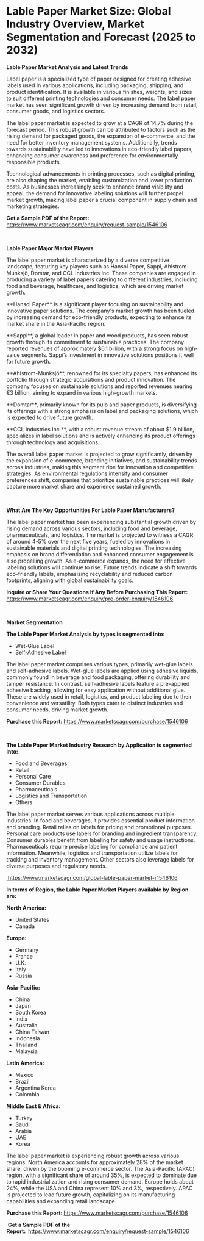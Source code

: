 <p><h1>Lable Paper Market Size: Global Industry Overview, Market Segmentation and Forecast (2025 to 2032)</h1></p><p><strong>Lable Paper Market Analysis and Latest Trends</strong></p>
<p><p>Label paper is a specialized type of paper designed for creating adhesive labels used in various applications, including packaging, shipping, and product identification. It is available in various finishes, weights, and sizes to suit different printing technologies and consumer needs. The label paper market has seen significant growth driven by increasing demand from retail, consumer goods, and logistics sectors.</p><p>The label paper market is expected to grow at a CAGR of 14.7% during the forecast period. This robust growth can be attributed to factors such as the rising demand for packaged goods, the expansion of e-commerce, and the need for better inventory management systems. Additionally, trends towards sustainability have led to innovations in eco-friendly label papers, enhancing consumer awareness and preference for environmentally responsible products.</p><p>Technological advancements in printing processes, such as digital printing, are also shaping the market, enabling customization and lower production costs. As businesses increasingly seek to enhance brand visibility and appeal, the demand for innovative labeling solutions will further propel market growth, making label paper a crucial component in supply chain and marketing strategies.</p></p>
<p><strong>Get a Sample PDF of the Report:&nbsp;</strong> <a href="https://www.marketscagr.com/enquiry/request-sample/1546106?utm_campaign=1126&utm_medium=2&utm_source=Github&utm_content=ia&utm_term=19042025&utm_id=lable-paper">https://www.marketscagr.com/enquiry/request-sample/1546106</a></p>
<p>&nbsp;</p>
<p><strong>Lable Paper Major Market Players</strong></p>
<p><p>The label paper market is characterized by a diverse competitive landscape, featuring key players such as Hansol Paper, Sappi, Ahlstrom-Munksjö, Domtar, and CCL Industries Inc. These companies are engaged in producing a variety of label papers catering to different industries, including food and beverage, healthcare, and logistics, which are driving market growth.</p><p>**Hansol Paper** is a significant player focusing on sustainability and innovative paper solutions. The company's market growth has been fueled by increasing demand for eco-friendly products, expecting to enhance its market share in the Asia-Pacific region.</p><p>**Sappi**, a global leader in paper and wood products, has seen robust growth through its commitment to sustainable practices. The company reported revenues of approximately $6.1 billion, with a strong focus on high-value segments. Sappi’s investment in innovative solutions positions it well for future growth.</p><p>**Ahlstrom-Munksjö**, renowned for its specialty papers, has enhanced its portfolio through strategic acquisitions and product innovation. The company focuses on sustainable solutions and reported revenues nearing €3 billion, aiming to expand in various high-growth markets.</p><p>**Domtar**, primarily known for its pulp and paper products, is diversifying its offerings with a strong emphasis on label and packaging solutions, which is expected to drive future growth.</p><p>**CCL Industries Inc.**, with a robust revenue stream of about $1.9 billion, specializes in label solutions and is actively enhancing its product offerings through technology and acquisitions. </p><p>The overall label paper market is projected to grow significantly, driven by the expansion of e-commerce, branding initiatives, and sustainability trends across industries, making this segment ripe for innovation and competitive strategies. As environmental regulations intensify and consumer preferences shift, companies that prioritize sustainable practices will likely capture more market share and experience sustained growth.</p></p>
<p>&nbsp;</p>
<p><strong>What Are The Key Opportunities For Lable Paper Manufacturers?</strong></p>
<p><p>The label paper market has been experiencing substantial growth driven by rising demand across various sectors, including food and beverage, pharmaceuticals, and logistics. The market is projected to witness a CAGR of around 4-5% over the next five years, fueled by innovations in sustainable materials and digital printing technologies. The increasing emphasis on brand differentiation and enhanced consumer engagement is also propelling growth. As e-commerce expands, the need for effective labeling solutions will continue to rise. Future trends indicate a shift towards eco-friendly labels, emphasizing recyclability and reduced carbon footprints, aligning with global sustainability goals.</p></p>
<p><strong>Inquire or Share Your Questions If Any Before Purchasing This Report:</strong> <a href="https://www.marketscagr.com/enquiry/pre-order-enquiry/1546106?utm_campaign=1126&utm_medium=2&utm_source=Github&utm_content=ia&utm_term=19042025&utm_id=lable-paper">https://www.marketscagr.com/enquiry/pre-order-enquiry/1546106</a></p>
<p>&nbsp;</p>
<p><strong>Market Segmentation</strong></p>
<p><strong>The Lable Paper Market Analysis by types is segmented into:</strong></p>
<p><ul><li>Wet-Glue Label</li><li>Self-Adhesive Label</li></ul></p>
<p><p>The label paper market comprises various types, primarily wet-glue labels and self-adhesive labels. Wet-glue labels are applied using adhesive liquids, commonly found in beverage and food packaging, offering durability and tamper resistance. In contrast, self-adhesive labels feature a pre-applied adhesive backing, allowing for easy application without additional glue. These are widely used in retail, logistics, and product labeling due to their convenience and versatility. Both types cater to distinct industries and consumer needs, driving market growth.</p></p>
<p><strong>Purchase this Report:&nbsp;</strong><a href="https://www.marketscagr.com/purchase/1546106?utm_campaign=1126&utm_medium=2&utm_source=Github&utm_content=ia&utm_term=19042025&utm_id=lable-paper">https://www.marketscagr.com/purchase/1546106</a></p>
<p>&nbsp;</p>
<p><strong>The Lable Paper Market Industry Research by Application is segmented into:</strong></p>
<p><ul><li>Food and Beverages</li><li>Retail</li><li>Personal Care</li><li>Consumer Durables</li><li>Pharmaceuticals</li><li>Logistics and Transportation</li><li>Others</li></ul></p>
<p><p>The label paper market serves various applications across multiple industries. In food and beverages, it provides essential product information and branding. Retail relies on labels for pricing and promotional purposes. Personal care products use labels for branding and ingredient transparency. Consumer durables benefit from labeling for safety and usage instructions. Pharmaceuticals require precise labeling for compliance and patient information. Meanwhile, logistics and transportation utilize labels for tracking and inventory management. Other sectors also leverage labels for diverse purposes and regulatory needs.</p></p>
<p><a href="https://www.marketscagr.com/global-lable-paper-market-r1546106?utm_campaign=1126&utm_medium=2&utm_source=Github&utm_content=ia&utm_term=19042025&utm_id=lable-paper">&nbsp;https://www.marketscagr.com/global-lable-paper-market-r1546106</a></p>
<p><strong>In terms of Region, the Lable Paper Market Players available by Region are:</strong></p>
<p>
    <p> <strong> North America: </strong>
        <ul>
            <li>United States</li>
            <li>Canada</li>
        </ul>
        </p> 
    <p> <strong> Europe: </strong>
        <ul>
            <li>Germany</li>
            <li>France</li>
            <li>U.K.</li>
            <li>Italy</li>
            <li>Russia</li>
        </ul>
        </p> 
    <p> <strong> Asia-Pacific: </strong>
        <ul>
            <li>China</li>
            <li>Japan</li>
            <li>South Korea</li>
            <li>India</li>
            <li>Australia</li>
            <li>China Taiwan</li>
            <li>Indonesia</li>
            <li>Thailand</li>
            <li>Malaysia</li>
        </ul>
        </p> 
    <p> <strong> Latin America: </strong>
        <ul>
            <li>Mexico</li>
            <li>Brazil</li>
            <li>Argentina Korea</li>
            <li>Colombia</li>
        </ul>
        </p> 
    <p> <strong> Middle East & Africa: </strong>
        <ul>
            <li>Turkey</li>
            <li>Saudi</li>
            <li>Arabia</li>
            <li>UAE</li>
            <li>Korea</li>
        </ul>
    </p>
    </p>
<p><p>The label paper market is experiencing robust growth across various regions. North America accounts for approximately 28% of the market share, driven by the booming e-commerce sector. The Asia-Pacific (APAC) region, with a significant share of around 35%, is expected to dominate due to rapid industrialization and rising consumer demand. Europe holds about 24%, while the USA and China represent 10% and 3%, respectively. APAC is projected to lead future growth, capitalizing on its manufacturing capabilities and expanding retail landscape.</p></p>
<p><strong>Purchase this Report: </strong><a href="https://www.marketscagr.com/purchase/1546106?utm_campaign=1126&utm_medium=2&utm_source=Github&utm_content=ia&utm_term=19042025&utm_id=lable-paper">https://www.marketscagr.com/purchase/1546106</a></p>
<p>&nbsp;<strong>Get a Sample PDF of the Report:&nbsp;&nbsp;</strong><a href="https://www.marketscagr.com/enquiry/request-sample/1546106?utm_campaign=1126&utm_medium=2&utm_source=Github&utm_content=ia&utm_term=19042025&utm_id=lable-paper">https://www.marketscagr.com/enquiry/request-sample/1546106</a></p>
<p><strong></strong></p>
<p><p></p><p></p><p></p></p>